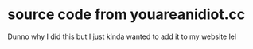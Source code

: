 <h1> source code from youareanidiot.cc </h1>
Dunno why I did this but I just kinda wanted to add it to my website lel
